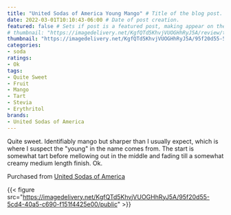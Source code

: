 ```yaml
---
title: "United Sodas of America Young Mango" # Title of the blog post.
date: 2022-03-01T10:10:43-06:00 # Date of post creation.
featured: false # Sets if post is a featured post, making appear on the home page side bar.
# thumbnail: "https://imagedelivery.net/KgfQTd5KhvjVUOGHhRyJ5A/review/thumbs/usoa-young-mango.jpg" # Sets thumbnail image appearing inside card on homepage.
thumbnail: "https://imagedelivery.net/KgfQTd5KhvjVUOGHhRyJ5A/95f20d55-5cd4-40a5-c690-f151f4425e00/thumb"
categories:
- soda
ratings:
- Ok
tags:
- Quite Sweet
- Fruit
- Mango
- Tart
- Stevia
- Erythritol
brands:
- United Sodas of America
---
```


Quite sweet. Identifiably mango but sharper than I usually expect, which is where I suspect the "young" in the name comes from. The start is somewhat tart before mellowing out in the middle and fading till a somewhat creamy medium length finish. Ok.

Purchased from [United Sodas of America](https://unitedsodas.com)

{{< figure src="https://imagedelivery.net/KgfQTd5KhvjVUOGHhRyJ5A/95f20d55-5cd4-40a5-c690-f151f4425e00/public" >}}
